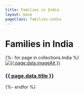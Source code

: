 ```yaml
---
title: Families in India
layout: base
pageClass: families-india
---
```


<div class="main-content">
  <h1>Families in India</h1>
  <div class="grid-container">
    {%- for page in collections.India %}
    <article class="card">
      <a href="{{ page.url }}">
        <img src="/media/{{ page.data.image }}" alt="{{ page.data.imageAlt }}" class="card-image">
        <div class="card-info">
          <h3 class="card-title">{{ page.data.title }}</h3>
        </div>
      </a>
    </article>
    {%- endfor %}
  </div>
</div>

<footer>
  
</footer>